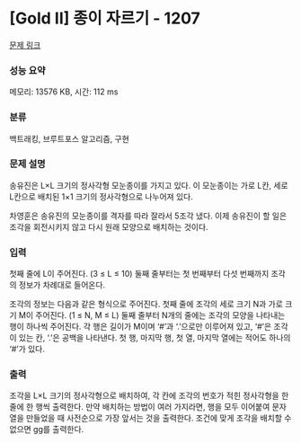 # [Gold II] 종이 자르기 - 1207 

[문제 링크](https://www.acmicpc.net/problem/1207) 

### 성능 요약

메모리: 13576 KB, 시간: 112 ms

### 분류

백트래킹, 브루트포스 알고리즘, 구현

### 문제 설명

<p>송유진은 L×L 크기의 정사각형 모눈종이를 가지고 있다. 이 모눈종이는 가로 L칸, 세로 L칸으로 배치된 1×1 크기의 정사각형으로 나누어져 있다.</p>

<p>차영훈은 송유진의 모눈종이를 격자를 따라 잘라서 5조각 냈다. 이제 송유진이 할 일은 조각을 회전시키지 않고 다시 원래 모양으로 배치하는 것이다.</p>

### 입력 

 <p>첫째 줄에 L이 주어진다. (3 ≤ L ≤ 10) 둘째 줄부터는 첫 번째부터 다섯 번째까지 조각의 정보가 차례대로 들어온다.</p>

<p>조각의 정보는 다음과 같은 형식으로 주어진다. 첫째 줄에 조각의 세로 크기 N과 가로 크기 M이 주어진다. (1 ≤ N, M ≤ L) 둘째 줄부터 N개의 줄에는 조각의 모양을 나타내는 행이 하나씩 주어진다. 각 행은 길이가 M이며 ‘#’과 ‘.’으로만 이루어져 있고, ‘#’은 조각이 있는 칸, ‘.’은 공백을 나타낸다. 첫 행, 마지막 행, 첫 열, 마지막 열에는 적어도 하나의 ‘#’가 있다.</p>

### 출력 

 <p>조각을 L×L 크기의 정사각형으로 배치하여, 각 칸에 조각의 번호가 적힌 정사각형을 한 줄에 한 행씩 출력한다. 만약 배치하는 방법이 여러 가지라면, 행을 모두 이어붙여 문자열을 만들었을 때 사전순으로 가장 앞서는 것을 출력한다. 조건에 맞게 조각을 배치할 수 없으면 gg를 출력한다.</p>

